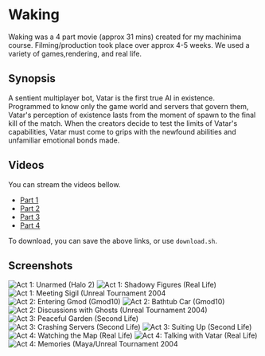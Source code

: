 # Waking

Waking was a 4 part movie (approx 31 mins) created for my machinima
course. Filming/production took place over approx 4-5 weeks. We used a
variety of games,rendering, and real life.


## Synopsis
A sentient multiplayer bot, Vatar is the first true AI in existence.
Programmed to know only the game world and servers that govern them,
Vatar's perception of existence lasts from the moment of spawn to the
final kill of the match. When the creators decide to test the limits
of Vatar's capabilities, Vatar must come to grips with the newfound
abilities and unfamiliar emotional bonds made.

## Videos
You can stream the videos bellow.
 * [Part 1](http://stout.hampshire.edu/~acg10/waking/Waking_Act_1.mov)
 * [Part 2](http://stout.hampshire.edu/~acg10/waking/Waking_Act_2.mov)
 * [Part 3](http://stout.hampshire.edu/~acg10/waking/Waking_Act_3.mov)
 * [Part 4](http://stout.hampshire.edu/~acg10/waking/Waking_Act_4.mov)

To download, you can save the above links, or use `download.sh`.

## Screenshots

![Act 1:  Unarmed (Halo 2)](https://github.com/alecgoebel/div2/raw/master/other/waking/screens/act1--halo2_unarmed.png "Act 1:  Unarmed (Halo 2)")
![Act 1:  Shadowy Figures (Real Life)](https://github.com/alecgoebel/div2/raw/master/other/waking/screens/act1--irl_shadowy.png "Act 1:  Shadowy Figures (Real Life)")
![Act 1:  Meeting Sigil (Unreal Tournament 2004](https://github.com/alecgoebel/div2/raw/master/other/waking/screens/act1--ut_meeting_sigil.png "Act 1:  Meeting Sigil (Unreal Tournament 2004")
![Act 2:  Entering Gmod (Gmod10)](https://github.com/alecgoebel/div2/raw/master/other/waking/screens/act2--gmod_stargate.png "Act 2:  Entering Gmod (Gmod10)")
![Act 2:  Bathtub Car (Gmod10)](https://github.com/alecgoebel/div2/raw/master/other/waking/screens/act2--gmod_bathtub_car.png "Act 2:  Bathtub Car (Gmod10)")
![Act 2:  Discussions with Ghosts (Unreal Tournament 2004)](https://github.com/alecgoebel/div2/raw/master/other/waking/screens/act2--ut_ghosts.png "Act 2:  Discussions with Ghosts (Unreal Tournament 2004)")
![Act 3:  Peaceful Garden (Second Life)](https://github.com/alecgoebel/div2/raw/master/other/waking/screens/act3--secondlife_flower.png "Act 3:  Peaceful Garden (Second Life)")
![Act 3:  Crashing Servers (Second Life)](https://github.com/alecgoebel/div2/raw/master/other/waking/screens/act3--secondlife_destruction.png "Act 3:  Crashing Servers (Second Life)")
![Act 3:  Suiting Up (Second Life)](https://github.com/alecgoebel/div2/raw/master/other/waking/screens/act3--secondlife_suiting_up.png "Act 3:  Suiting Up (Second Life)")
![Act 4:  Watching the Map (Real Life)](https://github.com/alecgoebel/div2/raw/master/other/waking/screens/act4--irl_map.png "Act 4:  Watching the Map (Real Life)")
![Act 4:  Talking with Vatar (Real Life)](https://github.com/alecgoebel/div2/raw/master/other/waking/screens/act4--irl_talking_with_bot2.png "Act 4:  Talking with Vatar (Real Life)")
![Act 4:  Memories (Maya/Unreal Tournament 2004](https://github.com/alecgoebel/div2/raw/master/other/waking/screens/act4--maya_memories.png "Act 4:  Memories (Maya/Unreal Tournament 2004")
